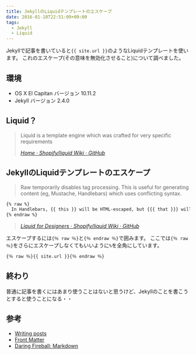 ```yaml
---
title: JekyllのLiquidテンプレートのエスケープ
date: 2016-01-10T22:51:09+09:00
tags:
  - Jekyll
  - Liquid
---
```


Jekyllで記事を書いていると`{{ site.url }}`のようなLiquidテンプレートを使います。
これのエスケープ(その意味を無効化させること)について調べました。

<!-- more -->

## 環境

* OS X El Capitan バージョン 10.11.2
* Jekyll バージョン 2.4.0

## Liquid？

> Liquid is a template engine which was crafted for very specific requirements
>
> <cite>[Home · Shopify/liquid Wiki · GitHub](https://github.com/Shopify/liquid/wiki)</cite>

## JekyllのLiquidテンプレートのエスケープ

> Raw temporarily disables tag processing. This is useful for generating content (eg, Mustache, Handlebars) which uses conflicting syntax.
>
```markdown
{% raw %}
  In Handlebars, {{ this }} will be HTML-escaped, but {{{ that }}} will not.
{% endraw %}
```
>
> <cite>[Liquid for Designers · Shopify/liquid Wiki · GitHub](https://github.com/Shopify/liquid/wiki/Liquid-for-Designers#raw)</cite>

エスケープするには`{％ raw ％}`と`{％ endraw ％}`で囲みます。
ここでは`{％ raw ％}`をさらにエスケープしなくてもいいように`%`を全角にしています。

```markdown
{％ raw ％}{{ site.url }}{％ endraw ％}
```

## 終わり

普通に記事を書くにはあまり使うことはないと思うけど、Jekyllのことを書こうとすると使うことになる・・

## 参考

* [Writing posts](http://jekyllrb.com/docs/posts/)
* [Front Matter](http://jekyllrb.com/docs/frontmatter/)
* [Daring Fireball: Markdown](http://daringfireball.net/projects/markdown/)
